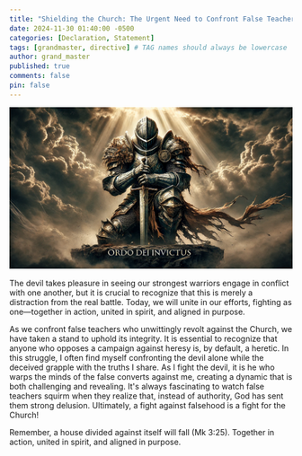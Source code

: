 ```yaml
---
title: "Shielding the Church: The Urgent Need to Confront False Teachers"
date: 2024-11-30 01:40:00 -0500
categories: [Declaration, Statement]
tags: [grandmaster, directive] # TAG names should always be lowercase
author: grand_master
published: true
comments: false
pin: false
---
```


![Knight](/assets/knight2.png)

The devil takes pleasure in seeing our strongest warriors engage in conflict with one another, but it is crucial to recognize that this is merely a distraction from the real battle. Today, we will unite in our efforts, fighting as one—together in action, united in spirit, and aligned in purpose.

As we confront false teachers who unwittingly revolt against the Church, we have taken a stand to uphold its integrity. It is essential to recognize that anyone who opposes a campaign against heresy is, by default, a heretic. In this struggle, I often find myself confronting the devil alone while the deceived grapple with the truths I share. As I fight the devil, it is he who warps the minds of the false converts against me, creating a dynamic that is both challenging and revealing. It's always fascinating to watch false teachers squirm when they realize that, instead of authority, God has sent them strong delusion. Ultimately, a fight against falsehood is a fight for the Church!

Remember, a house divided against itself will fall (Mk 3:25). Together in action, united in spirit, and aligned in purpose.

<script>
    var refTagger = {
        settings: {
            bibleVersion: 'ESV',
            tooltipStyle: 'dark'
        }
    };

    (function(d, t) {
        var n=d.querySelector('[nonce]');
        refTagger.settings.nonce = n && (n.nonce||n.getAttribute('nonce'));
        var g = d.createElement(t), s = d.getElementsByTagName(t)[0];
        g.src = 'https://api.reftagger.com/v2/RefTagger.js';
        g.nonce = refTagger.settings.nonce;
        s.parentNode.insertBefore(g, s);
    }(document, 'script'));
</script>
